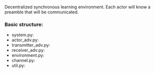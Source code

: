 Decentralized synchronous learning environment. Each actor will know a preamble that will be communicated.

### Basic structure:

* system.py:
* actor_adv.py:
* transmitter_adv.py:
* receiver_adv.py:
* environment.py:
* channel.py:
* util.py:

